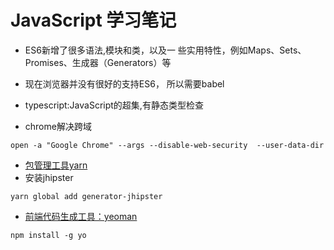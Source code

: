 # JavaScript 学习笔记

- ES6新增了很多语法,模块和类，以及一 些实用特性，例如Maps、Sets、Promises、生成器（Generators）等
- 现在浏览器并没有很好的支持ES6， 所以需要babel
- typescript:JavaScript的超集,有静态类型检查

- chrome解决跨域
```
open -a "Google Chrome" --args --disable-web-security  --user-data-dir
```

- [包管理工具yarn](https://yarn.bootcss.com/)
- 安装jhipster
```
yarn global add generator-jhipster
```

- [前端代码生成工具：yeoman](http://yeoman.io/)
```
npm install -g yo
```